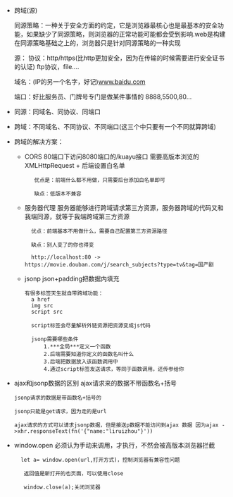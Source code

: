 - 跨域(源)

   同源策略：一种关于安全方面的约定，它是浏览器最核心也是最基本的安全功能，如果缺少了同源策略，则浏览器的正常功能可能都会受到影响.web是构建在同源策略基础之上的，浏览器只是针对同源策略的一种实现

   源：
     协议：http/https(比http更加安全，因为在传输的时候需要进行安全证书的认证) ftp协议，file....

     域名：(IP的另一个名字，好记)www.baidu.com

     端口：好比服务员、门牌号专门是做某件事情的 8888,5500,80...
- 同源：同域名、同协议、同端口

- 跨域：不同域名、不同协议、不同端口(这三个中只要有一个不同就算跨域)

- 跨域的解决方案：
    + CORS  80端口下访问8080端口的/kuayu接口
             需要高版本浏览的XMLHttpRequest + 后端设置白名单

             优点是：前端什么都不用做，只需要后台添加白名单即可

             缺点：低版本不兼容
    
    + 服务器代理
            服务器能够进行跨域请求第三方资源，服务器跨域的代码又和我端同源，就等于我端跨域第三方资源

            优点：前端基本不用做什么，需要自己配置第三方资源路径

            缺点：别人变了的你也得变

            http://localhost:80 -> https://movie.douban.com/j/search_subjects?type=tv&tag=国产剧
    
    + jsonp
          json+padding把数据内填充

          有很多标签天生就自带跨域功能：
            a href
            img src
            script src

            script标签会尽量解析外链资源把资源变成js代码

            jsonp需要哪些条件
                1.***全局***定义一个函数
                2.后端需要知道你定义的函数名叫什么
                3.后端把数据放入该函数调用中
                4.通过script标签发送请求，等同于函数调用，还传参给你
- ajax和jsonp数据的区别
      ajax请求来的数据不带函数名+括号

      jsonp请求的数据是带函数名+括号的

      jsonp只能是get请求，因为走的是url

      ajax请求的方式可以请求jsonp数据，但是接送p数据不能访问到ajax 数据 因为ajax ->xhr.responseText(fn('{"name:"liruizhou"}'))

- window.open
         必须认为手动来调用，才执行，不然会被高版本浏览器拦截

        let a= window.open(url,打开方式)，控制浏览器有兼容性问题

         返回值是新打开的也页面，可以使用close

         window.close(a);关闭浏览器

     
